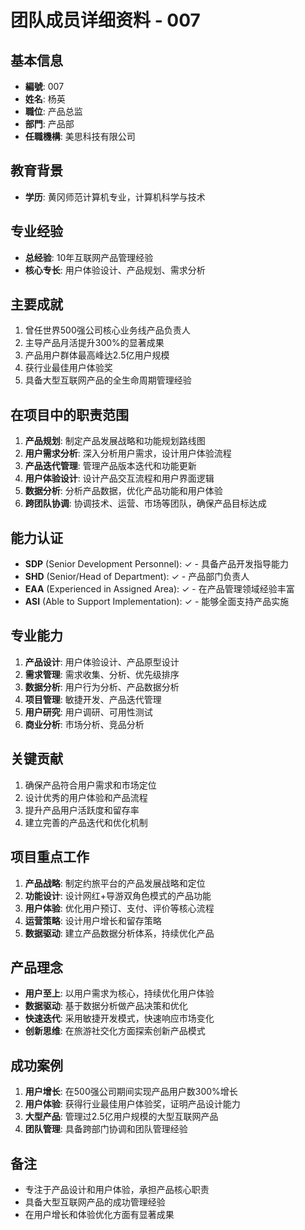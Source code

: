 # 团队成员详细资料 - 007

## 基本信息
- **編號**: 007
- **姓名**: 杨英
- **職位**: 产品总监
- **部門**: 产品部
- **任職機構**: 美思科技有限公司

## 教育背景
- **学历**: 黄冈师范计算机专业，计算机科学与技术

## 专业经验
- **总经验**: 10年互联网产品管理经验
- **核心专长**: 用户体验设计、产品规划、需求分析

## 主要成就
1. 曾任世界500强公司核心业务线产品负责人
2. 主导产品月活提升300%的显著成果
3. 产品用户群体最高峰达2.5亿用户规模
4. 获行业最佳用户体验奖
5. 具备大型互联网产品的全生命周期管理经验

## 在项目中的职责范围
1. **产品规划**: 制定产品发展战略和功能规划路线图
2. **用户需求分析**: 深入分析用户需求，设计用户体验流程
3. **产品迭代管理**: 管理产品版本迭代和功能更新
4. **用户体验设计**: 设计产品交互流程和用户界面逻辑
5. **数据分析**: 分析产品数据，优化产品功能和用户体验
6. **跨团队协调**: 协调技术、运营、市场等团队，确保产品目标达成

## 能力认证
- **SDP** (Senior Development Personnel): ✓ - 具备产品开发指导能力
- **SHD** (Senior/Head of Department): ✓ - 产品部门负责人
- **EAA** (Experienced in Assigned Area): ✓ - 在产品管理领域经验丰富
- **ASI** (Able to Support Implementation): ✓ - 能够全面支持产品实施

## 专业能力
1. **产品设计**: 用户体验设计、产品原型设计
2. **需求管理**: 需求收集、分析、优先级排序
3. **数据分析**: 用户行为分析、产品数据分析
4. **项目管理**: 敏捷开发、产品迭代管理
5. **用户研究**: 用户调研、可用性测试
6. **商业分析**: 市场分析、竞品分析

## 关键贡献
1. 确保产品符合用户需求和市场定位
2. 设计优秀的用户体验和产品流程
3. 提升产品用户活跃度和留存率
4. 建立完善的产品迭代和优化机制

## 项目重点工作
1. **产品战略**: 制定约旅平台的产品发展战略和定位
2. **功能设计**: 设计网红+导游双角色模式的产品功能
3. **用户体验**: 优化用户预订、支付、评价等核心流程
4. **运营策略**: 设计用户增长和留存策略
5. **数据驱动**: 建立产品数据分析体系，持续优化产品

## 产品理念
- **用户至上**: 以用户需求为核心，持续优化用户体验
- **数据驱动**: 基于数据分析做产品决策和优化
- **快速迭代**: 采用敏捷开发模式，快速响应市场变化
- **创新思维**: 在旅游社交化方面探索创新产品模式

## 成功案例
1. **用户增长**: 在500强公司期间实现产品用户数300%增长
2. **用户体验**: 获得行业最佳用户体验奖，证明产品设计能力
3. **大型产品**: 管理过2.5亿用户规模的大型互联网产品
4. **团队管理**: 具备跨部门协调和团队管理经验

## 备注
- 专注于产品设计和用户体验，承担产品核心职责
- 具备大型互联网产品的成功管理经验
- 在用户增长和体验优化方面有显著成果 